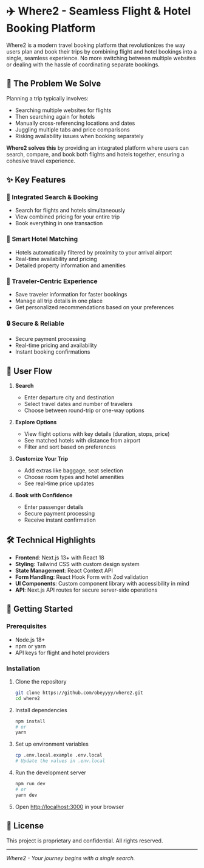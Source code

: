 # ✈️ Where2 - Seamless Flight & Hotel Booking Platform

Where2 is a modern travel booking platform that revolutionizes the way users plan and book their trips by combining flight and hotel bookings into a single, seamless experience. No more switching between multiple websites or dealing with the hassle of coordinating separate bookings.

## 🎯 The Problem We Solve

Planning a trip typically involves:
- Searching multiple websites for flights
- Then searching again for hotels
- Manually cross-referencing locations and dates
- Juggling multiple tabs and price comparisons
- Risking availability issues when booking separately

**Where2 solves this** by providing an integrated platform where users can search, compare, and book both flights and hotels together, ensuring a cohesive travel experience.

## ✨ Key Features

### 🛫 Integrated Search & Booking
- Search for flights and hotels simultaneously
- View combined pricing for your entire trip
- Book everything in one transaction

### 🏨 Smart Hotel Matching
- Hotels automatically filtered by proximity to your arrival airport
- Real-time availability and pricing
- Detailed property information and amenities

### 🧳 Traveler-Centric Experience
- Save traveler information for faster bookings
- Manage all trip details in one place
- Get personalized recommendations based on your preferences

### 🔒 Secure & Reliable
- Secure payment processing
- Real-time pricing and availability
- Instant booking confirmations

## 🔄 User Flow

1. **Search**
   - Enter departure city and destination
   - Select travel dates and number of travelers
   - Choose between round-trip or one-way options

2. **Explore Options**
   - View flight options with key details (duration, stops, price)
   - See matched hotels with distance from airport
   - Filter and sort based on preferences

3. **Customize Your Trip**
   - Add extras like baggage, seat selection
   - Choose room types and hotel amenities
   - See real-time price updates

4. **Book with Confidence**
   - Enter passenger details
   - Secure payment processing
   - Receive instant confirmation

## 🛠️ Technical Highlights

- **Frontend**: Next.js 13+ with React 18
- **Styling**: Tailwind CSS with custom design system
- **State Management**: React Context API
- **Form Handling**: React Hook Form with Zod validation
- **UI Components**: Custom component library with accessibility in mind
- **API**: Next.js API routes for secure server-side operations

## 🚀 Getting Started

### Prerequisites
- Node.js 18+
- npm or yarn
- API keys for flight and hotel providers

### Installation

1. Clone the repository
   ```bash
   git clone https://github.com/obeyyyy/where2.git
   cd where2
   ```

2. Install dependencies
   ```bash
   npm install
   # or
   yarn
   ```

3. Set up environment variables
   ```bash
   cp .env.local.example .env.local
   # Update the values in .env.local
   ```

4. Run the development server
   ```bash
   npm run dev
   # or
   yarn dev
   ```

5. Open [http://localhost:3000](http://localhost:3000) in your browser

## 📝 License

This project is proprietary and confidential. All rights reserved.

---

*Where2 - Your journey begins with a single search.*
